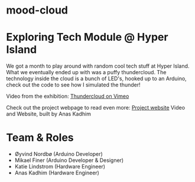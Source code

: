mood-cloud
==========

# Exploring Tech Module @ Hyper Island

We got a month to play around with random cool tech stuff at Hyper Island. What we eventually ended up with was a puffy thundercloud. The technology inside the cloud is a bunch of LED's, hooked up to an Arduino, check out the code to see how I simulated the thunder!

Video from the exhibition:
[Thundercloud on Vimeo](https://vimeo.com/110234422)

Check out the project webpage to read even more:
[Project website](http://thundercloud.se)
Video and Website, built by Anas Kadhim

# Team & Roles
- Øyvind Nordbø (Arduino Developer)
- Mikael Finer  (Arduino Developer & Designer)
- Katie Lindstrom (Hardware Engineer)
- Anas Kadhim (Hardware Engineer)
